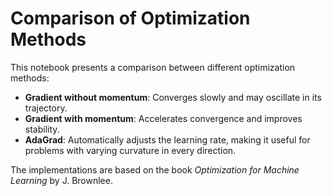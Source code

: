 # Comparison of Optimization Methods

This notebook presents a comparison between different optimization methods:

- **Gradient without momentum**: Converges slowly and may oscillate in its trajectory.
- **Gradient with momentum**: Accelerates convergence and improves stability.
- **AdaGrad**: Automatically adjusts the learning rate, making it useful for problems with varying curvature in every direction.

The implementations are based on the book *Optimization for Machine Learning* by J. Brownlee.
